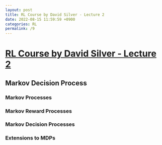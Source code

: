 ```yaml
---
layout: post
title: RL Course by David Silver - Lecture 2
date: 2022-08-15 11:59:59 +0900
categories: RL
permalink: /9
---
```


# [RL Course by David Silver - Lecture 2](https://www.youtube.com/watch?v=lfHX2hHRMVQ&list=PLqYmG7hTraZDM-OYHWgPebj2MfCFzFObQ&index=2)


## Markov Decision Process



### Markov Processes


### Markov Reward Processes


### Markov Decision Processes


### Extensions to MDPs


